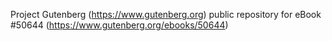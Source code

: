 Project Gutenberg (https://www.gutenberg.org) public repository for
eBook #50644 (https://www.gutenberg.org/ebooks/50644)

